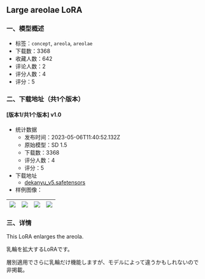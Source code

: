 ## Large areolae LoRA
### 一、模型概述

- 标签：`concept`, `areola`, `areolae`
- 下载数：3368
- 收藏人数：642
- 评论人数：2
- 评分人数：4
- 评分：5

### 二、下载地址（共1个版本）

#### [版本1/共1个版本] v1.0

- 统计数据
  - 发布时间：2023-05-06T11:40:52.132Z
  - 原始模型：SD 1.5
  - 下载数：3368
  - 评分人数：4
  - 评分：5
- 下载地址
  - [dekanyu_v5.safetensors](https://civitai.com/api/download/models/63858)
- 样例图像：

| <img src="https://image.civitai.com/xG1nkqKTMzGDvpLrqFT7WA/539c9965-d78e-48ae-823b-d84b2401376a/width=450/712860.jpeg" /> | <img src="https://image.civitai.com/xG1nkqKTMzGDvpLrqFT7WA/e5b48461-157f-4a4c-98d0-54e539723575/width=450/704833.jpeg" /> | <img src="https://image.civitai.com/xG1nkqKTMzGDvpLrqFT7WA/1ae8d69e-0251-4d7b-a24b-b197c0dd9a09/width=450/712861.jpeg" /> | <img src="https://image.civitai.com/xG1nkqKTMzGDvpLrqFT7WA/09153402-032d-4f6e-b860-62d80cadf6c6/width=450/704831.jpeg" /> |
| ---- | ---- | ---- | ---- |


### 三、详情
<p>This LoRA enlarges the areola.</p><p>乳輪を拡大するLoRAです。</p><p>層別適用でさらに乳輪だけ機能しますが、モデルによって違うかもしれないので非掲載。</p>
